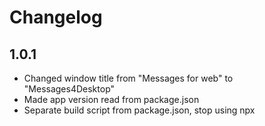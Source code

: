 # Changelog

## 1.0.1

- Changed window title from "Messages for web" to "Messages4Desktop"
- Made app version read from package.json
- Separate build script from package.json, stop using npx
